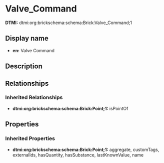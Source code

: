# Valve_Command
**DTMI:** dtmi:org:brickschema:schema:Brick:Valve_Command;1
## Display name
- **en:** Valve Command
## Description
## Relationships
### Inherited Relationships
* **dtmi:org:brickschema:schema:Brick:Point;1:** isPointOf
## Properties
### Inherited Properties
* **dtmi:org:brickschema:schema:Brick:Point;1:** aggregate, customTags, externalIds, hasQuantity, hasSubstance, lastKnownValue, name
